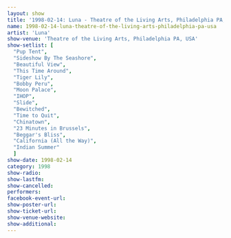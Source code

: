 ```yaml
---
layout: show
title: '1998-02-14: Luna - Theatre of the Living Arts, Philadelphia PA, USA'
name: 1998-02-14-luna-theatre-of-the-living-arts-philadelphia-pa-usa
artist: 'Luna'
show-venue: 'Theatre of the Living Arts, Philadelphia PA, USA'
show-setlist: [
  "Pup Tent",
  "Sideshow By The Seashore",
  "Beautiful View",
  "This Time Around",
  "Tiger Lily",
  "Bobby Peru",
  "Moon Palace",
  "IHOP",
  "Slide",
  "Bewitched",
  "Time to Quit",
  "Chinatown",
  "23 Minutes in Brussels",
  "Beggar's Bliss",
  "California (All the Way)",
  "Indian Summer"
  ]
show-date: 1998-02-14
category: 1998
show-radio: 
show-lastfm: 
show-cancelled: 
performers: 
facebook-event-url: 
show-poster-url: 
show-ticket-url: 
show-venue-website: 
show-additional: 
---
```


